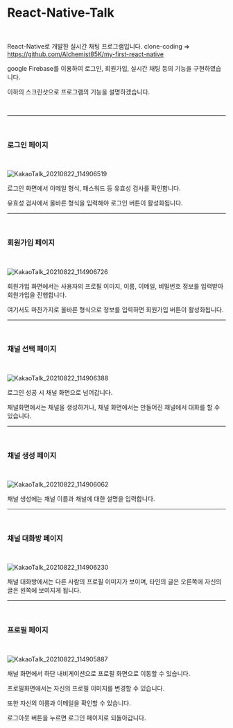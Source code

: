 # React-Native-Talk

<br>

React-Native로 개발한 실시간 채팅 프로그램입니다. clone-coding => https://github.com/Alchemist85K/my-first-react-native

google Firebase를 이용하여 로그인, 회원가입, 실시간 채팅 등의 기능을 구현하였습니다.



이하의 스크린샷으로 프로그램의 기능을 설명하겠습니다.

<br>

------------
<br>

### 로그인 페이지 

<br>

![KakaoTalk_20210822_114906519](https://user-images.githubusercontent.com/55654216/130340350-823a5c3c-6049-430c-ab99-20eb97eec7a6.jpg)

로그인 화면에서 이메일 형식, 패스워드 등 유효성 검사를 확인합니다. 

유효성 검사에서 올바른 형식을 입력해야 로그인 버튼이 활성화됩니다.

------------
<br>

### 회원가입 페이지 

<br>

![KakaoTalk_20210822_114906726](https://user-images.githubusercontent.com/55654216/130340351-7576aaa5-cc25-428b-afcb-01c619c53543.jpg)

회원가입 화면에서는 사용자의 프로필 이미지, 이름, 이메일, 비밀번호 정보를 입력받아 회원가입을 진행합니다.

여기서도 마찬가지로 올바른 형식으로 정보를 입력하면 회원가입 버튼이 활성화됩니다.

------------
<br>

### 채널 선택 페이지 
<br>

![KakaoTalk_20210822_114906388](https://user-images.githubusercontent.com/55654216/130340357-8aad47a0-7808-4c22-a938-3862797689bf.jpg)

로그인 성공 시 채널 화면으로 넘어갑니다.

채널화면에서는 채널을 생성하거나, 채널 화면에서는 만들어진 채널에서 대화를 할 수 있습니다. 

------------
<br>

### 채널 생성 페이지 
<br>

![KakaoTalk_20210822_114906062](https://user-images.githubusercontent.com/55654216/130340354-79cedc34-4c16-487e-b798-87a025d36f6c.jpg)

채널 생성에는 채널 이름과 채널에 대한 설명을 입력합니다.

------------
<br>

### 채널 대화방 페이지 
<br>

![KakaoTalk_20210822_114906230](https://user-images.githubusercontent.com/55654216/130340355-9eb337a4-6deb-4a77-847d-f682a60e3d37.jpg)

채널 대화방에서는 다른 사람의 프로필 이미지가 보이며, 타인의 글은 오른쪽에 자신의 글은 왼쪽에 보여지게 됩니다.

------------
<br>

### 프로필 페이지 
<br>

![KakaoTalk_20210822_114905887](https://user-images.githubusercontent.com/55654216/130340353-e59f15de-8a97-450c-a95b-8a2662461199.jpg)

채널 화면에서 하단 내비게이션으로 프로필 화면으로 이동할 수 있습니다. 

프로필화면에서는 자신의 프로필 이미지를 변경할 수 있습니다.

또한 자신의 이름과 이메일을 확인할 수 있습니다. 

로그아웃 버튼을 누르면 로그인 페이지로 되돌아갑니다.
